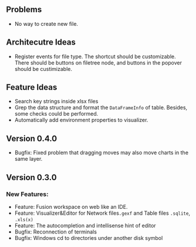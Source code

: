 ## Problems
- No way to create new file.


## Architecutre Ideas
- Register events for file type. The shortcut should be customizable. There should be buttons on filetree node, and buttons in the popover should be custimizable.

## Feature Ideas
- Search key strings inside xlsx files
- Grep the data structure and format the `DataFrameInfo` of table. Besides, some checks could be performed.
- Automatically add environment properties to visualizer.

## Version 0.4.0
- Bugfix: Fixed problem that dragging moves may also move charts in the same layer.

## Version 0.3.0
### New Features:
- Feature: Fusion workspace on web like an IDE.
- Feature: Visualizer&Editor for Network files`.gexf` and Table files `.sqlite`, `.xls(x)`
- Feature: The autocompletion and intellisense hint of editor
- Bugfix: Reconnection of terminals
- Bugfix: Windows cd to directories under another disk symbol